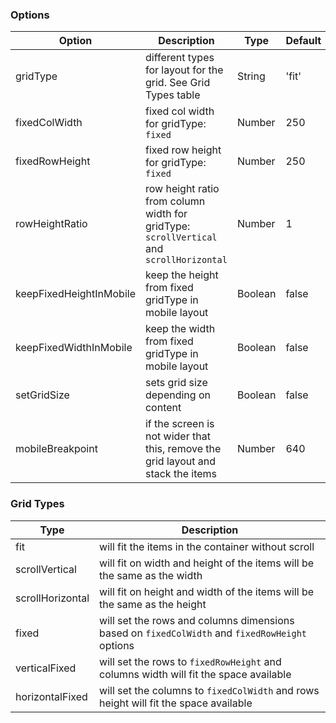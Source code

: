 ### Options
Option | Description | Type | Default
------------ | ------------- | ------------- | -------------
gridType | different types for layout for the grid. See Grid Types table | String | 'fit'
fixedColWidth | fixed col width for gridType: `fixed` | Number | 250
fixedRowHeight | fixed row height for gridType: `fixed` | Number | 250
rowHeightRatio | row height ratio from column width for gridType: `scrollVertical` and `scrollHorizontal` | Number | 1
keepFixedHeightInMobile | keep the height from fixed gridType in mobile layout | Boolean | false
keepFixedWidthInMobile | keep the width from fixed gridType in mobile layout | Boolean | false
setGridSize | sets grid size depending on content | Boolean | false
mobileBreakpoint | if the screen is not wider that this, remove the grid layout and stack the items | Number | 640

### Grid Types
Type | Description
------------ | -------------
fit | will fit the items in the container without scroll
scrollVertical | will fit on width and height of the items will be the same as the width
scrollHorizontal | will fit on height and width of the items will be the same as the height
fixed | will set the rows and columns dimensions based on `fixedColWidth` and `fixedRowHeight` options
verticalFixed | will set the rows to `fixedRowHeight` and columns width will fit the space available
horizontalFixed | will set the columns to `fixedColWidth` and rows height will fit the space available
